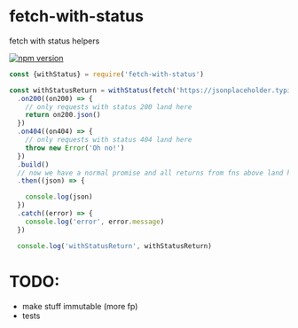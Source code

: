 # fetch-with-status
fetch with status helpers

[![npm version](https://badge.fury.io/js/fetch-with-status.svg)](https://badge.fury.io/js/fetch-with-status)

```javascript
const {withStatus} = require('fetch-with-status')

const withStatusReturn = withStatus(fetch('https://jsonplaceholder.typicode.com/posts/1'))
  .on200((on200) => {
    // only requests with status 200 land here
    return on200.json()
  })
  .on404((on404) => {
    // only requests with status 404 land here
    throw new Error('Oh no!')
  })
  .build()
  // now we have a normal promise and all returns from fns above land here
  .then((json) => {

    console.log(json)
  })
  .catch((error) => {
    console.log('error', error.message)
  })

  console.log('withStatusReturn', withStatusReturn)
```

# TODO:
- make stuff immutable (more fp)
- tests


